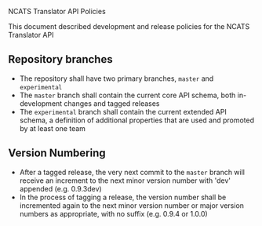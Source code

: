 NCATS Translator API Policies

This document described development and release policies for the NCATS Translator API

## Repository branches
- The repository shall have two primary branches, `master` and `experimental`
- The `master` branch shall contain the current core API schema, both in-development changes and tagged releases
- The `experimental` branch shall contain the current extended API schema, a definition of additional properties that are used and promoted by at least one team

## Version Numbering
- After a tagged release, the very next commit to the `master` branch will receive an increment to the next minor version number with 'dev' appended
  (e.g. 0.9.3dev)
- In the process of tagging a release, the version number shall be incremented again to the next minor version number or major version numbers as appropriate,
  with no suffix (e.g. 0.9.4 or 1.0.0)




